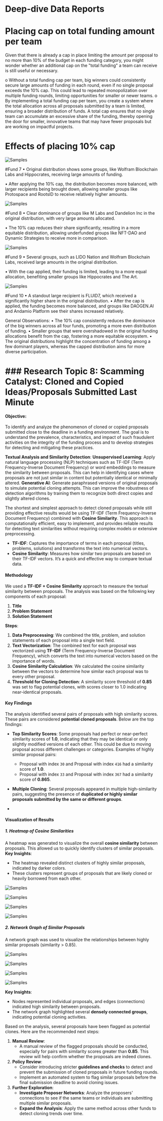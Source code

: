 # Deep-dive Data Reports

# Placing cap on total funding amount per team

Given that there is already a cap in place limiting the amount per proposal to no more than 10% of the budget in each funding category, you might wonder whether an additional cap on the "total funding" a team can receive is still useful or necessary. 

o	Without a total funding cap per team, big winners could consistently secure large amounts of funding in each round, even if no single proposal exceeds the 10% cap. This could lead to repeated monopolization over multiple funding rounds, limiting opportunities for smaller or newer teams.
o	By implementing a total funding cap per team, you create a system where the total allocation across all proposals submitted by a team is limited, ensuring a broader distribution of funds.
A total cap ensures that no single team can accumulate an excessive share of the funding, thereby opening the door for smaller, innovative teams that may have fewer proposals but are working on impactful projects.

# Effects of placing 10% cap


![Samples](https://github.com/Sapient-Predictive-Analytics/Data-Driven_Catalyst/blob/main/Funds/Reports/fund7capped10pc.png)

#Fund 7
•	Original distribution shows some groups, like Wolfram Blockchain Labs and Hippocrates, receiving large amounts of funding.

•	After applying the 10% cap, the distribution becomes more balanced, with larger recipients being brought down, allowing smaller groups like Protospace and RootsID to receive relatively higher amounts.


![Samples](https://github.com/Sapient-Predictive-Analytics/Data-Driven_Catalyst/blob/main/Funds/Reports/fund8capped10pc.png)

#Fund 8
•	Clear dominance of groups like M Labs and Dandelion Inc in the original distribution, with very large amounts allocated.

•	The 10% cap reduces their share significantly, resulting in a more equitable distribution, allowing underfunded groups like NFT-DAO and Dynamic Strategies to receive more in comparison.

![Samples](https://github.com/Sapient-Predictive-Analytics/Data-Driven_Catalyst/blob/main/Funds/Reports/fund9capped10pc.png)


#Fund 9
•	Several groups, such as LIDO Nation and Wolfram Blockchain Labs, received large amounts in the original distribution.

•	With the cap applied, their funding is limited, leading to a more equal allocation, benefiting smaller groups like Hippocrates and The Art.

![Samples](https://github.com/Sapient-Predictive-Analytics/Data-Driven_Catalyst/blob/main/Funds/Reports/fund10capped10pc.png)

#Fund 10
•	A standout large recipient is FLUID7, which received a significantly higher share in the original distribution.
•	After the cap is applied, the funding becomes more balanced, and groups like DAOGEN.AI and Andamio Platform see their shares increased relatively.

General Observations:
•	The 10% cap consistently reduces the dominance of the big winners across all four funds, promoting a more even distribution of funding.
•	Smaller groups that were overshadowed in the original funding allocations benefit from the cap, fostering a more equitable ecosystem.
•	The original distributions highlight the concentration of funding among a few dominant players, whereas the capped distribution aims for more diverse participation.


# ### **Research Topic 8: Scamming Catalyst: Cloned and Copied Ideas/Proposals Submitted Last Minute**

#### **Objective**:
To identify and analyze the phenomenon of cloned or copied proposals submitted close to the deadline in a funding environment. The goal is to understand the prevalence, characteristics, and impact of such fraudulent activities on the integrity of the funding process and to develop strategies for detecting and mitigating these practices.

**Textual Analysis and Similarity Detection**:
**Unsupervised Learning**: Apply natural language processing (NLP) techniques such as TF-IDF (Term Frequency-Inverse Document Frequency) or word embeddings to measure the similarity between proposals. This can help in identifying cases where proposals are not just similar in content but potentially identical or minimally altered.
**Generative AI**: Generate paraphrased versions of original proposals to simulate potential cloning attempts. This can improve the robustness of detection algorithms by training them to recognize both direct copies and slightly altered clones.

The shortest and simplest approach to detect cloned proposals while still providing effective results would be using TF-IDF (Term Frequency-Inverse Document Frequency) combined with **Cosine Similarity**. This approach is computationally efficient, easy to implement, and provides reliable results for detecting text similarities without requiring complex models or extensive preprocessing.
- **TF-IDF**: Captures the importance of terms in each proposal (titles, problems, solutions) and transforms the text into numerical vectors.
- **Cosine Similarity**: Measures how similar two proposals are based on their TF-IDF vectors. It’s a quick and effective way to compare textual data.

#### **Methodology**

We used a **TF-IDF + Cosine Similarity** approach to measure the textual similarity between proposals. The analysis was based on the following key components of each proposal:
1. **Title**
2. **Problem Statement**
3. **Solution Statement**

**Steps**:
1. **Data Preprocessing**: We combined the title, problem, and solution statements of each proposal into a single text field.
2. **Text Vectorization**: The combined text for each proposal was vectorized using **TF-IDF** (Term Frequency-Inverse Document Frequency), which converts the text into numerical vectors based on the importance of words.
3. **Cosine Similarity Calculation**: We calculated the cosine similarity between the vectors to determine how similar each proposal was to every other proposal.
4. **Threshold for Cloning Detection**: A similarity score threshold of **0.85** was set to flag potential clones, with scores closer to 1.0 indicating near-identical proposals.

#### **Key Findings**
The analysis identified several pairs of proposals with high similarity scores. These pairs are considered **potential cloned proposals**. Below are the top findings:
- **Top Similarity Scores**: Some proposals had perfect or near-perfect similarity scores of **1.0**, indicating that they may be identical or only slightly modified versions of each other. This could be due to moving proposal across different challenges or categories. 
  Examples of highly similar proposal pairs:
  - Proposal with index `30` and Proposal with index `416` had a similarity score of **1.0**.
  - Proposal with index `33` and Proposal with index `367` had a similarity score of **0.865**.
  
- **Multiple Cloning**: Several proposals appeared in multiple high-similarity pairs, suggesting the presence of **duplicated or highly similar proposals submitted by the same or different groups**.

- 
#### **Visualization of Results**
##### **1. Heatmap of Cosine Similarities**
A heatmap was generated to visualize the overall **cosine similarity** between proposals. This allowed us to quickly identify clusters of similar proposals.
**Key Insights**:
- The heatmap revealed distinct clusters of highly similar proposals, indicated by darker colors.
- These clusters represent groups of proposals that are likely cloned or heavily borrowed from each other.

![Samples](https://github.com/Sapient-Predictive-Analytics/Data-Driven_Catalyst/blob/main/Funds/Reports/heatmapclone_fund7.png)

![Samples](https://github.com/Sapient-Predictive-Analytics/Data-Driven_Catalyst/blob/main/Funds/Reports/heatmapclone_fund8.png)

![Samples](https://github.com/Sapient-Predictive-Analytics/Data-Driven_Catalyst/blob/main/Funds/Reports/heatmapclone_fund9.png)

![Samples](https://github.com/Sapient-Predictive-Analytics/Data-Driven_Catalyst/blob/main/Funds/Reports/heatmapclone_fund10.png)

##### **2. Network Graph of Similar Proposals**
A network graph was used to visualize the relationships between highly similar proposals (similarity > 0.85).

![Samples](https://github.com/Sapient-Predictive-Analytics/Data-Driven_Catalyst/blob/main/Funds/Reports/similarity_network_fund7.png)

![Samples](https://github.com/Sapient-Predictive-Analytics/Data-Driven_Catalyst/blob/main/Funds/Reports/similarity_network_fund8.png)

![Samples](https://github.com/Sapient-Predictive-Analytics/Data-Driven_Catalyst/blob/main/Funds/Reports/similarity_network_fund9.png)

![Samples](https://github.com/Sapient-Predictive-Analytics/Data-Driven_Catalyst/blob/main/Funds/Reports/similarity_network_fund10.png)

**Key Insights**:
- Nodes represented individual proposals, and edges (connections) indicated high similarity between proposals.
- The network graph highlighted several **densely connected groups**, indicating potential cloning activities.


Based on the analysis, several proposals have been flagged as potential clones. Here are the recommended next steps:

1. **Manual Review**:
   - A manual review of the flagged proposals should be conducted, especially for pairs with similarity scores greater than **0.85**. This review will help confirm whether the proposals are indeed clones.
2. **Policy Review**:
   - Consider introducing stricter **guidelines and checks** to detect and prevent the submission of cloned proposals in future funding rounds.
   - Implement an automated system to flag similar proposals before the final submission deadline to avoid cloning issues.
3. **Further Exploration**:
   - **Investigate Proposer Networks**: Analyze the proposers' connections to see if the same teams or individuals are submitting multiple similar proposals.
   - **Expand the Analysis**: Apply the same method across other funds to detect cloning trends over time.







